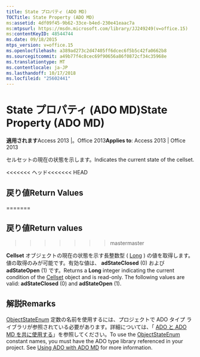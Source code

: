 ```yaml
---
title: State プロパティ (ADO MD)
TOCTitle: State Property (ADO MD)
ms:assetid: 4df09f45-9b62-33ce-b4ed-230e41eaac7a
ms:mtpsurl: https://msdn.microsoft.com/library/JJ249249(v=office.15)
ms:contentKeyID: 48544744
ms.date: 09/18/2015
mtps_version: v=office.15
ms.openlocfilehash: a389ad273c2d47405ff6dcec6f5b5c42fa0662b8
ms.sourcegitcommit: a49b77f4c8cec69f90656a86f0872cf34c35968e
ms.translationtype: MT
ms.contentlocale: ja-JP
ms.lasthandoff: 10/17/2018
ms.locfileid: "25602441"
---
```

# <a name="state-property-ado-md"></a><span data-ttu-id="81970-102">State プロパティ (ADO MD)</span><span class="sxs-lookup"><span data-stu-id="81970-102">State Property (ADO MD)</span></span>


<span data-ttu-id="81970-103">**適用されます**Access 2013 |。Office 2013</span><span class="sxs-lookup"><span data-stu-id="81970-103">**Applies to**: Access 2013 | Office 2013</span></span>

<span data-ttu-id="81970-104">セルセットの現在の状態を示します。</span><span class="sxs-lookup"><span data-stu-id="81970-104">Indicates the current state of the cellset.</span></span>

<span data-ttu-id="81970-105"><<<<<<< ヘッド</span><span class="sxs-lookup"><span data-stu-id="81970-105"><<<<<<< HEAD</span></span>
## <a name="return-values"></a><span data-ttu-id="81970-106">戻り値</span><span class="sxs-lookup"><span data-stu-id="81970-106">Return Values</span></span>
=======
## <a name="return-values"></a><span data-ttu-id="81970-107">戻り値</span><span class="sxs-lookup"><span data-stu-id="81970-107">Return values</span></span>
>>>>>>> <span data-ttu-id="81970-108">master</span><span class="sxs-lookup"><span data-stu-id="81970-108">master</span></span>

<span data-ttu-id="81970-p101">**Cellset** オブジェクトの現在の状態を示す長整数型 ( [Long](cellset-object-ado-md.md) ) の値を取得します。値の取得のみが可能です。有効な値は、 **adStateClosed** (0) および **adStateOpen** (1) です。</span><span class="sxs-lookup"><span data-stu-id="81970-p101">Returns a **Long** integer indicating the current condition of the [Cellset](cellset-object-ado-md.md) object and is read-only. The following values are valid: **adStateClosed** (0) and **adStateOpen** (1).</span></span>

## <a name="remarks"></a><span data-ttu-id="81970-111">解説</span><span class="sxs-lookup"><span data-stu-id="81970-111">Remarks</span></span>

<span data-ttu-id="81970-p102">[ObjectStateEnum](objectstateenum.md) 定数の名前を使用するには、プロジェクトで ADO タイプ ライブラリが参照されている必要があります。詳細については、「 [ADO と ADO MD を共に使用する](using-ado-with-ado-md.md)」を参照してください。</span><span class="sxs-lookup"><span data-stu-id="81970-p102">To use the [ObjectStateEnum](objectstateenum.md) constant names, you must have the ADO type library referenced in your project. See [Using ADO with ADO MD](using-ado-with-ado-md.md) for more information.</span></span>

